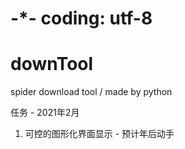# -*- coding: utf-8
# downTool
spider download tool / made by python

任务 - 2021年2月
1. 可控的图形化界面显示 		- 预计年后动手
